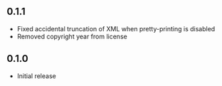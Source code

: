 ## 0.1.1 ##

* Fixed accidental truncation of XML when pretty-printing is disabled
* Removed copyright year from license

## 0.1.0 ##

* Initial release
